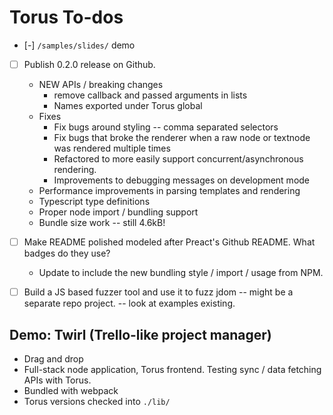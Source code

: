 # Torus To-dos

- [-] `/samples/slides/` demo

- [ ] Publish 0.2.0 release on Github.
    - NEW APIs / breaking changes
        - remove callback and passed arguments in lists
        - Names exported under Torus global
    - Fixes
        - Fix bugs around styling -- comma separated selectors
        - Fix bugs that broke the renderer when a raw node or textnode was rendered multiple times
        - Refactored to more easily support concurrent/asynchronous rendering.
        - Improvements to debugging messages on development mode
    - Performance improvements in parsing templates and rendering
    - Typescript type definitions
    - Proper node import / bundling support
    - Bundle size work -- still 4.6kB!

- [ ] Make README polished modeled after Preact's Github README. What badges do they use?
    - Update to include the new bundling style / import / usage from NPM.

- [ ] Build a JS based fuzzer tool and use it to fuzz jdom -- might be a separate repo project. -- look at examples existing.

## Demo: Twirl (Trello-like project manager)

- Drag and drop
- Full-stack node application, Torus frontend. Testing sync / data fetching APIs with Torus.
- Bundled with webpack
- Torus versions checked into `./lib/`

